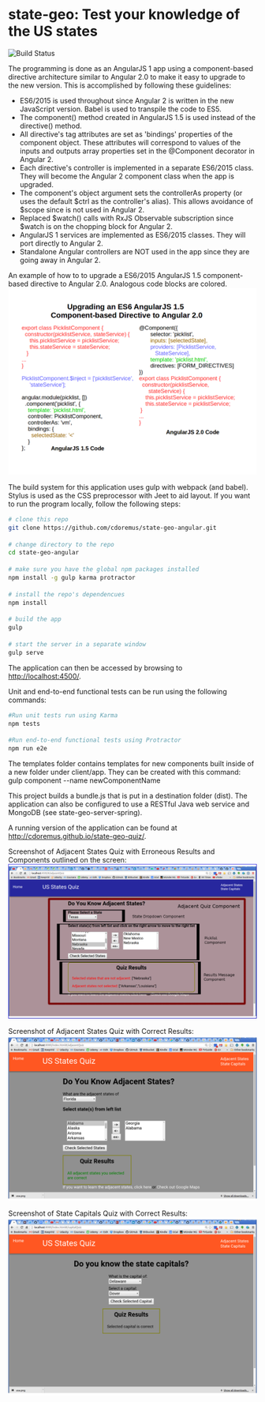 # state-geo: Test your knowledge of the US states #

![Build Status](https://travis-ci.org/cdoremus/state-geo-angular.svg?branch=master)

The programming is done as an AngularJS 1 app using a component-based directive architecture similar to Angular 2.0 to make it easy to 
upgrade to the new version. This is accomplished by following these guidelines: 
* ES6/2015 is used throughout since Angular 2 is written in the new JavaScript version. Babel is used to transpile the code to ES5.
* The component() method created in AngularJS 1.5 is used instead of the directive() method.
* All directive's tag attributes are set as 'bindings' properties of the component object. These attributes will correspond to values of the inputs and outputs array properties set in the @Component decorator in Angular 2.
* Each directive's controller is implemented in a separate ES6/2015 class. They will become the Angular 2 component class when the app is upgraded.
* The component's object argument sets the controllerAs property (or uses the default $ctrl as the controller's alias). This allows avoidance of $scope since is not used in Angular 2.
* Replaced $watch() calls with RxJS Observable subscription since $watch is on the chopping block for Angular 2.
* AngularJS 1 services are implemented as ES6/2015 classes. They will port directly to Angular 2.
* Standalone Angular controllers are NOT used in the app since they are going away in Angular 2.

An example of how to to upgrade a ES6/2015 AngularJS 1.5 component-based directive to Angular 2.0. Analogous code blocks are colored.
![TranslatingNg1ToNg2](screenshots/TranslatingNg1ToNg2.png "Translating an AngularJS 1.2 Directive Component to Angular 2.0")
  
The build system for this application uses gulp with webpack (and babel). Stylus is used as the CSS preprocessor with Jeet to aid layout. If you want to run the program locally,
follow the following steps:

```bash
# clone this repo
git clone https://github.com/cdoremus/state-geo-angular.git 

# change directory to the repo
cd state-geo-angular

# make sure you have the global npm packages installed
npm install -g gulp karma protractor

# install the repo's dependencues
npm install

# build the app
gulp

# start the server in a separate window
gulp serve 
```  
The application can then be accessed by browsing to <a href="http://localhost:4500/">http://localhost:4500/</a>.

Unit and end-to-end functional tests can be run using the following commands:

```bash
#Run unit tests run using Karma
npm tests

#Run end-to-end functional tests using Protractor
npm run e2e 
```  

The templates folder contains templates for new components built inside of a new folder under client/app. They can be created with this command:
gulp component --name newComponentName

This project builds a bundle.js that is put in a destination folder (dist). The application can also be configured to use a RESTful
Java web service and MongoDB (see state-geo-server-spring).

A running version of the application can be found at <a href="http://cdoremus.github.io/state-geo-quiz/" target="_blank">http://cdoremus.github.io/state-geo-quiz/</a>.

Screenshot of Adjacent States Quiz with Erroneous Results and Components outlined on the screen:
![AdjacentQuizResultsScreenshotComponents](screenshots/AdjacentQuizResultsScreenshotComponents.png "Quiz Results Screenshot with components outlined")

Screenshot of Adjacent States Quiz with Correct Results:
![AdjacentQuizResultsSuccessScreenshot](screenshots/AdjacentStatesQuizResultsSuccess.png "Quiz Results Success Screenshot")

Screenshot of State Capitals Quiz with Correct Results:
![StateCapitalsQuizResultsScreenshot](screenshots/StateCapitalsQuizScreenshot.png "State Capitals Quiz Results Success Screenshot")
